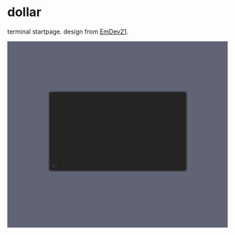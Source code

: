 # dollar

terminal startpage. design from [EmDev21](https://github.com/EmDev21/Dollar).

![](preview.png)


